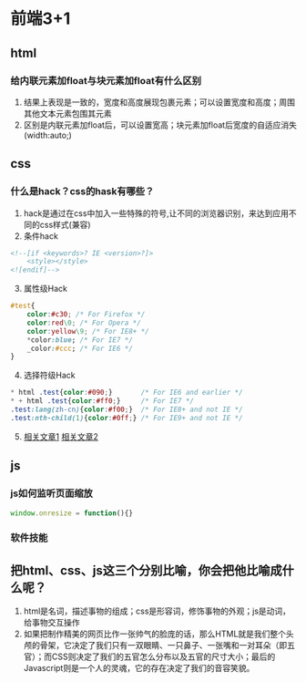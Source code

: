 # 前端3+1
## html
### 给内联元素加float与块元素加float有什么区别
1. 结果上表现是一致的，宽度和高度展现包裹元素；可以设置宽度和高度；周围其他文本元素包围其元素
2. 区别是内联元素加float后，可以设置宽高；块元素加float后宽度的自适应消失(width:auto;)
## css
### 什么是hack？css的hask有哪些？
1. hack是通过在css中加入一些特殊的符号,让不同的浏览器识别，来达到应用不同的css样式(兼容)
2. 条件hack
```html
<!--[if <keywords>? IE <version>?]>
    <style></style>
<![endif]-->
```
3. 属性级Hack
```css
#test{
    color:#c30; /* For Firefox */
    color:red\0; /* For Opera */
    color:yellow\9; /* For IE8+ */
    *color:blue; /* For IE7 */
    _color:#ccc; /* For IE6 */
}
```
4. 选择符级Hack
```css
* html .test{color:#090;}       /* For IE6 and earlier */
* + html .test{color:#ff0;}     /* For IE7 */
.test:lang(zh-cn){color:#f00;}  /* For IE8+ and not IE */
.test:nth-child(1){color:#0ff;} /* For IE9+ and not IE */
```
5. [相关文章1](https://blog.csdn.net/qq_31635733/article/details/81660897)
   [相关文章2](https://blog.csdn.net/wexin_37276427/article/details/81738476)
## js
### js如何监听页面缩放
```javascript
window.onresize = function(){}
```
### 软件技能
## 把html、css、js这三个分别比喻，你会把他比喻成什么呢？
1. html是名词，描述事物的组成；css是形容词，修饰事物的外观；js是动词，  给事物交互操作
2. 如果把制作精美的网页比作一张帅气的脸庞的话，那么HTML就是我们整个头颅的骨架，它决定了我们只有一双眼睛、一只鼻子、一张嘴和一对耳朵（即五官）；而CSS则决定了我们的五官怎么分布以及五官的尺寸大小；最后的Javascript则是一个人的灵魂，它的存在决定了我们的音容笑貌。